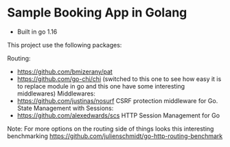 # Sample Booking App in Golang

- Built in go 1.16

This project use the following packages:

Routing:
- https://github.com/bmizerany/pat
- https://github.com/go-chi/chi (switched to this one to see how easy it is to replace module
 in go and this one have some interesting middlewares)
Middlewares:
- https://github.com/justinas/nosurf CSRF protection middleware for Go.
State Management with Sessions:
- https://github.com/alexedwards/scs HTTP Session Management for Go


Note: For more options on the routing side of things
      looks this interesting benchmarking
https://github.com/julienschmidt/go-http-routing-benchmark
